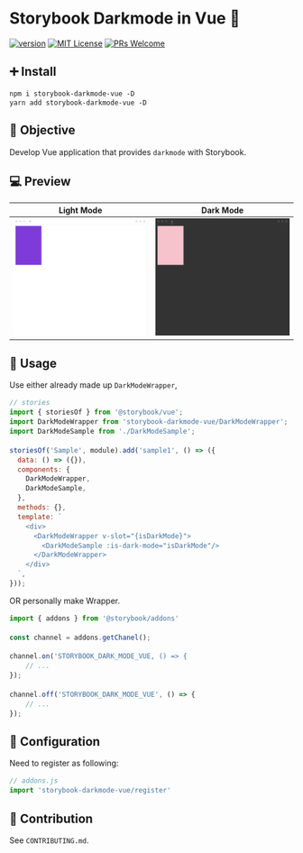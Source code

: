 # Storybook Darkmode in Vue 🌙

[![version](https://img.shields.io/npm/v/storybook-darkmode-be-vue.svg?style=flat-square)](https://www.npmjs.com/package/storybook-darkmode-vue)
[![MIT License](https://img.shields.io/npm/l/jest-to-be-typed.svg?style=flat-square)](https://github.com/eddie0329/storybook-darkmode-vue/blob/master/LICENSE)
[![PRs Welcome](https://img.shields.io/badge/PRs-welcome-brightgreen.svg?style=flat-square)](http://makeapullrequest.com)

## ➕ Install

```shell
npm i storybook-darkmode-vue -D
yarn add storybook-darkmode-vue -D
```

## 🎉 Objective

Develop Vue application that provides `darkmode` with Storybook. 

## 💻 Preview

|Light Mode|Dark Mode|
|:-------:|:-------:|
|![LightModeImage](./read-me-images/light-mode-sample.png)|![DarkModeImage](./read-me-images/dark-mode-sample.png)|

## 🚧 Usage

Use either already made up `DarkModeWrapper`, 

```javascript
// stories
import { storiesOf } from '@storybook/vue';
import DarkModeWrapper from 'storybook-darkmode-vue/DarkModeWrapper';
import DarkModeSample from './DarkModeSample';

storiesOf('Sample', module).add('sample1', () => ({
  data: () => ({}),
  components: {
    DarkModeWrapper,
    DarkModeSample,
  },
  methods: {},
  template: `
    <div>
      <DarkModeWrapper v-slot="{isDarkMode}">
        <DarkModeSample :is-dark-mode="isDarkMode"/>
      </DarkModeWrapper>
    </div>
  `,
}));
```

OR personally make Wrapper.

```javascript
import { addons } from '@storybook/addons'

const channel = addons.getChanel();

channel.on('STORYBOOK_DARK_MODE_VUE, () => {
    // ... 
});

channel.off('STORYBOOK_DARK_MODE_VUE', () => {
    // ...
});
```

## 🔧 Configuration

Need to register as following:

```javascript
// addons.js
import 'storybook-darkmode-vue/register'
```

## 🙇 Contribution

See `CONTRIBUTING.md`.
